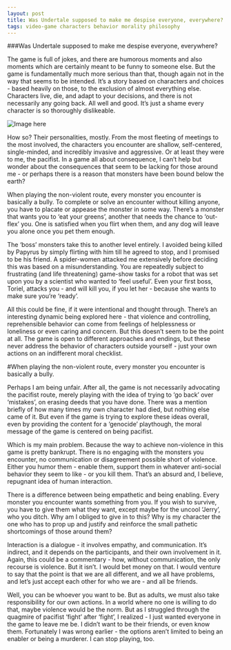 ```yaml
---
layout: post
title: Was Undertale supposed to make me despise everyone, everywhere?
tags: video-game characters behavior morality philosophy
---
```


###Was Undertale supposed to make me despise everyone, everywhere?

The game is full of jokes, and there are humorous moments and also moments which are certainly meant to be funny to someone else.  But the game is fundamentally much more serious than that, though again not in the way that seems to be intended.  It’s a story based on characters and choices - based heavily on those, to the exclusion of almost everything else.  Characters live, die, and adapt to your decisions, and there is not necessarily any going back.  All well and good.  It’s just a shame every character is so thoroughly dislikeable.

![Image here](http://static.giantbomb.com/uploads/original/28/281548/2785613-screen+shot+2015-09-25+at+11.23.09+am.png "Undertale")

How so?  Their personalities, mostly.  From the most fleeting of meetings to the most involved, the characters you encounter are shallow, self-centered, single-minded, and incredibly invasive and aggressive.  Or at least they were to me, the pacifist.  In a game all about consequence, I can’t help but wonder about the consequences that seem to be lacking for those around me - or perhaps there is a reason that monsters have been bound below the earth?

When playing the non-violent route, every monster you encounter is basically a bully.  To complete or solve an encounter without killing anyone, you have to placate or appease the monster in some way.  There’s a monster that wants you to ‘eat your greens’, another that needs the chance to ‘out-flex’ you.  One is satisfied when you flirt when them, and any dog will leave you alone once you pet them enough.

The ‘boss’ monsters take this to another level entirely.  I avoided being killed by Papyrus by simply flirting with him till he agreed to stop, and I promised to be his friend.  A spider-women attacked me extensively before deciding this was based on a misunderstanding.  You are repeatedly subject to frustrating (and life threatening) game-show tasks for a robot that was set upon you by a scientist who wanted to ‘feel useful’.  Even your first boss, Toriel, attacks you - and will kill you, if you let her - because she wants to make sure you’re ‘ready’.

All this could be fine, if it were intentional and thought through.  There’s an interesting dynamic being explored here - that violence and controlling, reprehensible behavior can come from feelings of helplessness or loneliness or even caring and concern.  But this doesn’t seem to be the point at all.  The game is open to different approaches and endings, but these never address the behavior of characters outside yourself - just your own actions on an indifferent moral checklist.

#When playing the non-violent route, every monster you encounter is basically a bully.

Perhaps I am being unfair.  After all, the game is not necessarily advocating the pacifist route, merely playing with the idea of trying to ‘go back’ over ‘mistakes’, on erasing deeds that you have done.  There was a mention briefly of how many times my own character had died, but nothing else came of it.  But even if the game is trying to explore these ideas overall, even by providing the content for a ‘genocide’ playthough, the moral message of the game is centered on being pacifist.

Which is my main problem.  Because the way to achieve non-violence in this game is pretty bankrupt.  There is no engaging with the monsters you encounter, no communication or disagreement possible short of violence.  Either you humor them - enable them, support them in whatever anti-social behavior they seem to like - or you kill them.  That’s an absurd and, I believe, repugnant idea of human interaction.

There is a difference between being empathetic and being enabling.  Every monster you encounter wants something from you.  If you wish to survive, you have to give them what they want, except maybe for the uncool ‘Jerry’, who you ditch.  Why am I obliged to give in to this?  Why is my character the one who has to prop up and justify and reinforce the small pathetic shortcomings of those around them?

Interaction is a dialogue - it involves empathy, and communication.  It’s indirect, and it depends on the participants, and their own involvement in it.  Again, this could be a commentary - how, without communication, the only recourse is violence.  But it isn’t.  I would bet money on that.  I would venture to say that the point is that we are all different, and we all have problems, and let’s just accept each other for who we are - and all be friends.

Well, you can be whoever you want to be.  But as adults, we must also take responsibility for our own actions.  In a world where no one is willing to do that, maybe violence would be the norm.  But as I struggled through the quagmire of pacifist ‘fight’ after ‘fight’, I realized - I just wanted everyone in the game to leave me be.  I didn’t want to be their friends, or even know them.  Fortunately I was wrong earlier - the options aren’t limited to being an enabler or being a murderer.  I can stop playing, too.
